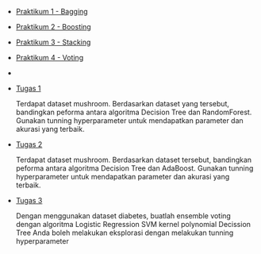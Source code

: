 - [Praktikum 1 - Bagging](./praktikum/praktikum1.ipynb)
- [Praktikum 2 - Boosting](./praktikum/praktikum2.ipynb)
- [Praktikum 3 - Stacking](./praktikum/praktikum3.ipynb)
- [Praktikum 4 - Voting](./praktikum/praktikum4.ipynb)
-

- [Tugas 1](./tugas/tugas1.ipynb)

  Terdapat dataset mushroom. Berdasarkan dataset yang tersebut, bandingkan peforma antara algoritma Decision Tree dan RandomForest. Gunakan tunning hyperparameter untuk mendapatkan parameter dan akurasi yang terbaik.

- [Tugas 2](./tugas/tugas2.ipynb)

  Terdapat dataset mushroom. Berdasarkan dataset tersebut, bandingkan peforma antara algoritma Decision Tree dan AdaBoost. Gunakan tunning hyperparameter untuk mendapatkan parameter dan akurasi yang terbaik.

- [Tugas 3](./tugas/tugas3.ipynb)

  Dengan menggunakan dataset diabetes, buatlah ensemble voting dengan algoritma
  Logistic Regression
  SVM kernel polynomial
  Decission Tree
  Anda boleh melakukan eksplorasi dengan melakukan tunning hyperparameter
